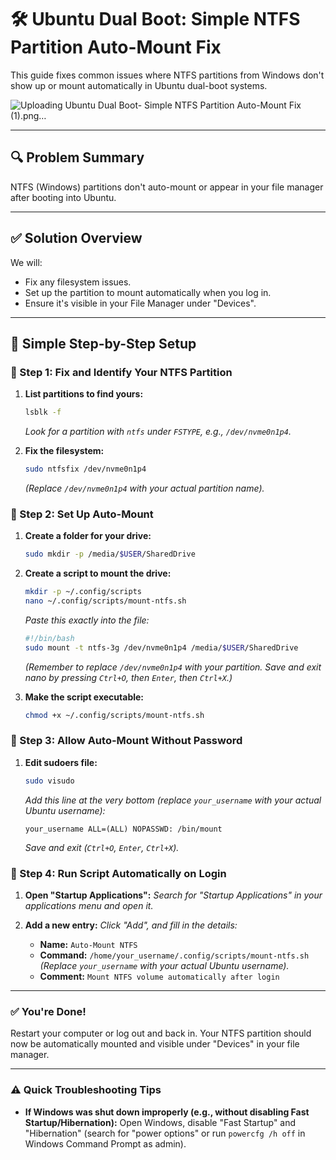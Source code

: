 # 🛠️ Ubuntu Dual Boot: Simple NTFS Partition Auto-Mount Fix

This guide fixes common issues where NTFS partitions from Windows don't show up or mount automatically in Ubuntu dual-boot systems.

![Uploading Ubuntu Dual Boot- Simple NTFS Partition Auto-Mount Fix (1).png…]()


---

## 🔍 Problem Summary

NTFS (Windows) partitions don't auto-mount or appear in your file manager after booting into Ubuntu.

---

## ✅ Solution Overview

We will:

- Fix any filesystem issues.
- Set up the partition to mount automatically when you log in.
- Ensure it's visible in your File Manager under "Devices".

---

## 🧰 Simple Step-by-Step Setup

### 🔹 Step 1: Fix and Identify Your NTFS Partition

1.  **List partitions to find yours:**

    ```bash
    lsblk -f
    ```
    *Look for a partition with `ntfs` under `FSTYPE`, e.g., `/dev/nvme0n1p4`.*

2.  **Fix the filesystem:**

    ```bash
    sudo ntfsfix /dev/nvme0n1p4
    ```
    *(Replace `/dev/nvme0n1p4` with your actual partition name).*

### 🔹 Step 2: Set Up Auto-Mount

1.  **Create a folder for your drive:**

    ```bash
    sudo mkdir -p /media/$USER/SharedDrive
    ```

2.  **Create a script to mount the drive:**

    ```bash
    mkdir -p ~/.config/scripts
    nano ~/.config/scripts/mount-ntfs.sh
    ```
    *Paste this exactly into the file:*
    ```bash
    #!/bin/bash
    sudo mount -t ntfs-3g /dev/nvme0n1p4 /media/$USER/SharedDrive
    ```
    *(Remember to replace `/dev/nvme0n1p4` with your partition. Save and exit nano by pressing `Ctrl+O`, then `Enter`, then `Ctrl+X`.)*

3.  **Make the script executable:**

    ```bash
    chmod +x ~/.config/scripts/mount-ntfs.sh
    ```

### 🔹 Step 3: Allow Auto-Mount Without Password

1.  **Edit sudoers file:**

    ```bash
    sudo visudo
    ```
    *Add this line at the very bottom (replace `your_username` with your actual Ubuntu username):*
    ```
    your_username ALL=(ALL) NOPASSWD: /bin/mount
    ```
    *Save and exit (`Ctrl+O`, `Enter`, `Ctrl+X`).*

### 🔹 Step 4: Run Script Automatically on Login

1.  **Open "Startup Applications":**
    *Search for "Startup Applications" in your applications menu and open it.*

2.  **Add a new entry:**
    *Click "Add", and fill in the details:*
    -   **Name:** `Auto-Mount NTFS`
    -   **Command:** `/home/your_username/.config/scripts/mount-ntfs.sh`
        *(Replace `your_username` with your actual Ubuntu username).*
    -   **Comment:** `Mount NTFS volume automatically after login`

---

### ✅ You're Done!

Restart your computer or log out and back in. Your NTFS partition should now be automatically mounted and visible under "Devices" in your file manager.

---

### ⚠️ Quick Troubleshooting Tips

* **If Windows was shut down improperly (e.g., without disabling Fast Startup/Hibernation):**
    Open Windows, disable "Fast Startup" and "Hibernation" (search for "power options" or run `powercfg /h off` in Windows Command Prompt as admin).
